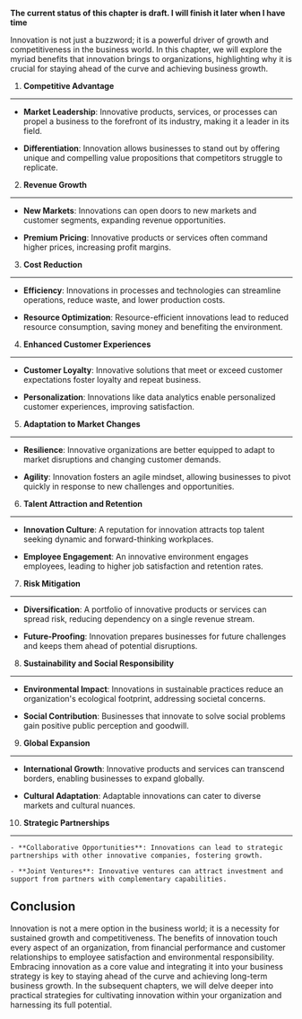 **The current status of this chapter is draft. I will finish it later when I have time**

Innovation is not just a buzzword; it is a powerful driver of growth and competitiveness in the business world. In this chapter, we will explore the myriad benefits that innovation brings to organizations, highlighting why it is crucial for staying ahead of the curve and achieving business growth.

1. **Competitive Advantage**
----------------------------

* **Market Leadership**: Innovative products, services, or processes can propel a business to the forefront of its industry, making it a leader in its field.

* **Differentiation**: Innovation allows businesses to stand out by offering unique and compelling value propositions that competitors struggle to replicate.

2. **Revenue Growth**
---------------------

* **New Markets**: Innovations can open doors to new markets and customer segments, expanding revenue opportunities.

* **Premium Pricing**: Innovative products or services often command higher prices, increasing profit margins.

3. **Cost Reduction**
---------------------

* **Efficiency**: Innovations in processes and technologies can streamline operations, reduce waste, and lower production costs.

* **Resource Optimization**: Resource-efficient innovations lead to reduced resource consumption, saving money and benefiting the environment.

4. **Enhanced Customer Experiences**
------------------------------------

* **Customer Loyalty**: Innovative solutions that meet or exceed customer expectations foster loyalty and repeat business.

* **Personalization**: Innovations like data analytics enable personalized customer experiences, improving satisfaction.

5. **Adaptation to Market Changes**
-----------------------------------

* **Resilience**: Innovative organizations are better equipped to adapt to market disruptions and changing customer demands.

* **Agility**: Innovation fosters an agile mindset, allowing businesses to pivot quickly in response to new challenges and opportunities.

6. **Talent Attraction and Retention**
--------------------------------------

* **Innovation Culture**: A reputation for innovation attracts top talent seeking dynamic and forward-thinking workplaces.

* **Employee Engagement**: An innovative environment engages employees, leading to higher job satisfaction and retention rates.

7. **Risk Mitigation**
----------------------

* **Diversification**: A portfolio of innovative products or services can spread risk, reducing dependency on a single revenue stream.

* **Future-Proofing**: Innovation prepares businesses for future challenges and keeps them ahead of potential disruptions.

8. **Sustainability and Social Responsibility**
-----------------------------------------------

* **Environmental Impact**: Innovations in sustainable practices reduce an organization's ecological footprint, addressing societal concerns.

* **Social Contribution**: Businesses that innovate to solve social problems gain positive public perception and goodwill.

9. **Global Expansion**
-----------------------

* **International Growth**: Innovative products and services can transcend borders, enabling businesses to expand globally.

* **Cultural Adaptation**: Adaptable innovations can cater to diverse markets and cultural nuances.

10. **Strategic Partnerships**
------------------------------

    - **Collaborative Opportunities**: Innovations can lead to strategic partnerships with other innovative companies, fostering growth.

    - **Joint Ventures**: Innovative ventures can attract investment and support from partners with complementary capabilities.

Conclusion
----------

Innovation is not a mere option in the business world; it is a necessity for sustained growth and competitiveness. The benefits of innovation touch every aspect of an organization, from financial performance and customer relationships to employee satisfaction and environmental responsibility. Embracing innovation as a core value and integrating it into your business strategy is key to staying ahead of the curve and achieving long-term business growth. In the subsequent chapters, we will delve deeper into practical strategies for cultivating innovation within your organization and harnessing its full potential.
